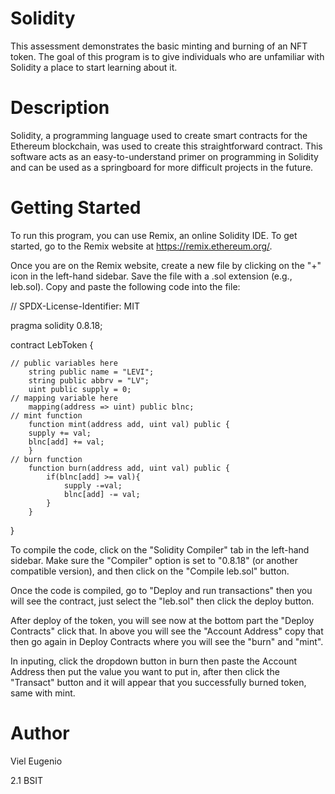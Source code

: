 # Solidity
This assessment demonstrates the basic minting and burning of an NFT token. The goal of this program is to give individuals who are unfamiliar with Solidity a place to start learning about it.
# Description
Solidity, a programming language used to create smart contracts for the Ethereum blockchain, was used to create this straightforward contract. This software acts as an easy-to-understand primer on programming in Solidity and can be used as a springboard for more difficult projects in the future.
# Getting Started
To run this program, you can use Remix, an online Solidity IDE. To get started, go to the Remix website at https://remix.ethereum.org/.

Once you are on the Remix website, create a new file by clicking on the "+" icon in the left-hand sidebar. Save the file with a .sol extension (e.g., leb.sol). Copy and paste the following code into the file:

// SPDX-License-Identifier: MIT

pragma solidity 0.8.18;

contract LebToken {

    // public variables here
        string public name = "LEVI";
        string public abbrv = "LV";
        uint public supply = 0;
    // mapping variable here
        mapping(address => uint) public blnc;
    // mint function
        function mint(address add, uint val) public {
        supply += val;
        blnc[add] += val;
        }
    // burn function
        function burn(address add, uint val) public {
            if(blnc[add] >= val){
                supply -=val;
                blnc[add] -= val;
            }
        }
}

To compile the code, click on the "Solidity Compiler" tab in the left-hand sidebar. Make sure the "Compiler" option is set to "0.8.18" (or another compatible version), and then click on the "Compile leb.sol" button.

Once the code is compiled, go to "Deploy and run transactions" then you will see the contract, just select the "leb.sol" then click the deploy button.

After deploy of the token, you will see now at the bottom part the "Deploy Contracts" click that. In above you will see the "Account Address" copy that then go again in Deploy Contracts where you will see the "burn" and "mint".

In inputing, click the dropdown button in burn then paste the Account Address then put the value you want to put in, after then click the "Transact" button and it will appear that you successfully burned token, same with mint.

# Author
Viel Eugenio

2.1 BSIT
